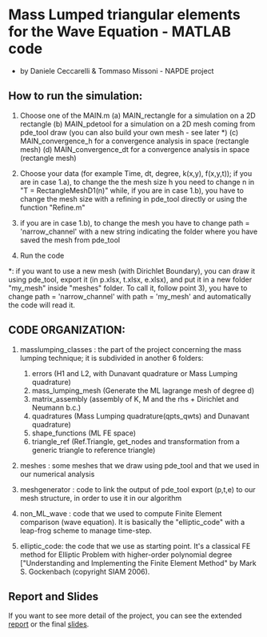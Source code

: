 # Mass Lumped triangular elements for the Wave Equation - MATLAB code

- by Daniele Ceccarelli & Tommaso Missoni - NAPDE project

## How to run the simulation:

1) Choose one of the MAIN.m 
	(a) MAIN_rectangle for a simulation on a 2D rectangle
	(b) MAIN_pdetool for a simulation on a 2D mesh coming from pde_tool draw (you can also build your own mesh - see later *)
	(c) MAIN_convergence_h for a convergence analysis in space (rectangle mesh)
	(d) MAIN_convergence_dt for a convergence analysis in space (rectangle mesh)

2) Choose your data (for example Time, dt, degree, k(x,y), f(x,y,t)); 
	if you are in case 1.a), to change the the mesh size h you need to change n in "T = RectangleMeshD1(n)"
	while, if you are in case 1.b), you have to change the mesh size with a refining in pde_tool directly or using the function "Refine.m"

3) if you are in case 1.b), to change the mesh you have to change path = 'narrow_channel' with a new string
	indicating the folder where you have saved the mesh from pde_tool

4) Run the code

*: if you want to use a new mesh (with Dirichlet Boundary), you can draw it using pde_tool, export it 
(in p.xlsx, t.xlsx, e.xlsx), and put it in a new folder "my_mesh" inside "meshes" folder. 
To call it, follow point 3), you have to change path = 'narrow_channel' with path = 'my_mesh' and automatically 
the code will read it.


## CODE ORGANIZATION:

1) masslumping_classes : the part of the project concerning the mass lumping technique; it is subdivided in another 6 folders:
	1. errors (H1 and L2, with Dunavant quadrature or Mass Lumping quadrature)
	2. mass_lumping_mesh (Generate the ML lagrange mesh of degree d)
	3. matrix_assembly (assembly of K, M and the rhs + Dirichlet and Neumann b.c.)
	4. quadratures (Mass Lumping quadrature(qpts_qwts) and Dunavant quadrature)
	5. shape_functions (ML FE space)
	6. triangle_ref (Ref.Triangle, get_nodes and transformation from a generic triangle to reference triangle)

2) meshes : some meshes that we draw using pde_tool and that we used in our numerical analysis

3) meshgenerator : code to link the output of pde_tool export (p,t,e) to our mesh structure, in order to use it in our algorithm

4) non_ML_wave : code that we used to compute Finite Element comparison (wave equation). It is basically the "elliptic_code" with 
		 a leap-frog scheme to manage time-step.

5) elliptic_code: the code that we use as starting point. It's a classical FE method for Elliptic Problem
		  with higher-order polynomial degree 	["Understanding and Implementing the Finite
		  Element Method" by Mark S. Gockenbach (copyright SIAM 2006).
		  
## Report and Slides

If you want to see more detail of the project, you can see the extended [report](https://github.com/danielececcarelli/Mass-Lumping-Wave-Equation/blob/master/Report%20and%20presentation/Ceccarelli_Missoni_Report.pdf)  or the final [slides](https://github.com/danielececcarelli/Mass-Lumping-Wave-Equation/blob/master/Report%20and%20presentation/Ceccarelli_Missoni_Slides.pdf).
